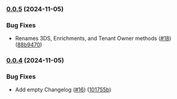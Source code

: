 ### [0.0.5](https://github.com/Basis-Theory/java-sdk/compare/0.0.4...0.0.5) (2024-11-05)


### Bug Fixes

* Renames 3DS, Enrichments, and Tenant Owner methods ([#18](https://github.com/Basis-Theory/java-sdk/issues/18)) ([88b9470](https://github.com/Basis-Theory/java-sdk/commit/88b947027ce651ddd4807ea4ace9064726d6aae3))


### [0.0.4](https://github.com/Basis-Theory/java-sdk/compare/0.0.3...0.0.4) (2024-11-05)


### Bug Fixes

* Add empty Changelog ([#16](https://github.com/Basis-Theory/java-sdk/issues/16)) ([101755b](https://github.com/Basis-Theory/java-sdk/commit/101755be3193c18b8e000c1dd6e171147e3e61d6))


